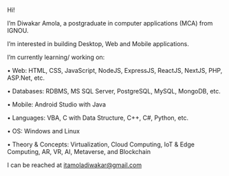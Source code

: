 Hi!

I’m Diwakar Amola, a postgraduate in computer applications (MCA) from IGNOU.

I’m interested in building Desktop, Web and Mobile applications.

I’m currently learning/ working on:

•	Web: HTML, CSS, JavaScript, NodeJS, ExpressJS, ReactJS, NextJS, PHP, ASP.Net, etc.

•	Databases: RDBMS, MS SQL Server, PostgreSQL, MySQL, MongoDB, etc.

•	Mobile: Android Studio with Java

•	Languages: VBA, C with Data Structure, C++, C#, Python, etc.

•	OS: Windows and Linux

•	Theory & Concepts: Virtualization, Cloud Computing, IoT & Edge Computing, AR, VR, AI, Metaverse, and Blockchain

I can be reached at itamoladiwakar@gmail.com


